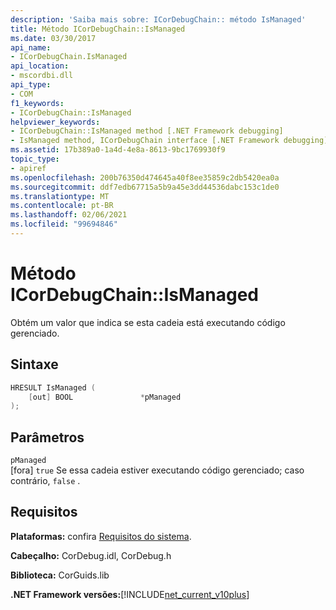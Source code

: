 ```yaml
---
description: 'Saiba mais sobre: ICorDebugChain:: método IsManaged'
title: Método ICorDebugChain::IsManaged
ms.date: 03/30/2017
api_name:
- ICorDebugChain.IsManaged
api_location:
- mscordbi.dll
api_type:
- COM
f1_keywords:
- ICorDebugChain::IsManaged
helpviewer_keywords:
- ICorDebugChain::IsManaged method [.NET Framework debugging]
- IsManaged method, ICorDebugChain interface [.NET Framework debugging]
ms.assetid: 17b389a0-1a4d-4e8a-8613-9bc1769930f9
topic_type:
- apiref
ms.openlocfilehash: 200b76350d474645a40f8ee35859c2db5420ea0a
ms.sourcegitcommit: ddf7edb67715a5b9a45e3dd44536dabc153c1de0
ms.translationtype: MT
ms.contentlocale: pt-BR
ms.lasthandoff: 02/06/2021
ms.locfileid: "99694846"
---
```

# <a name="icordebugchainismanaged-method"></a>Método ICorDebugChain::IsManaged

Obtém um valor que indica se esta cadeia está executando código gerenciado.  
  
## <a name="syntax"></a>Sintaxe  
  
```cpp  
HRESULT IsManaged (  
    [out] BOOL               *pManaged  
);  
```  
  
## <a name="parameters"></a>Parâmetros  

 `pManaged`  
 [fora] `true` Se essa cadeia estiver executando código gerenciado; caso contrário, `false` .  
  
## <a name="requirements"></a>Requisitos  

 **Plataformas:** confira [Requisitos do sistema](../../get-started/system-requirements.md).  
  
 **Cabeçalho:** CorDebug.idl, CorDebug.h  
  
 **Biblioteca:** CorGuids.lib  
  
 **.NET Framework versões:**[!INCLUDE[net_current_v10plus](../../../../includes/net-current-v10plus-md.md)]
